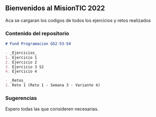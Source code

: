 ## Bienvenidos al MisionTIC 2022

Aca se cargaran los codigos de todos los ejercicios y retos realizados

### Contenido del repositorio

```markdown
# Fund Programacion G52-53-54

- _Ejercicios_
1. Ejercicio 1
2. Ejercicio 2
3. Ejercicio 3 S2
4. Ejercicio 4

- _Retos_
1. Reto 1 (Reto 1 - Semana 3 - Variante 4)

```

### Sugerencias

Espero todas las que consideren necesarias.
